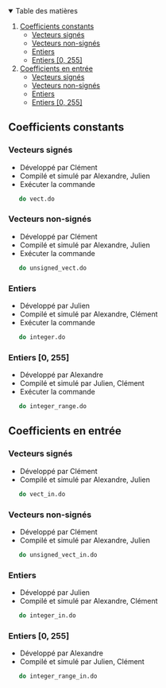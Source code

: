 <details open="open">
  <summary>Table des matières</summary>
  <ol>
    <li>
      <a href="#coefficients-constants">Coefficients constants</a>
      <ul>
        <li><a href="#vecteurs-signés">Vecteurs signés</a></li>
        <li><a href="#vecteurs-non-signés">Vecteurs non-signés</a></li>
        <li><a href="#entiers">Entiers</a></li>
        <li><a href="#entiers-0-255">Entiers [0, 255]</a></li>
      </ul>
    </li>
    <li>
      <a href="#coefficients-en-entrée">Coefficients en entrée</a>
      <ul>
        <li><a href="#vecteurs-signés+1">Vecteurs signés</a></li>
        <li><a href="#vecteurs-non-signés-1">Vecteurs non-signés</a></li>
        <li><a href="#entiers+1">Entiers</a></li>
        <li><a href="#entiers-0-255-1">Entiers [0, 255]</a></li>
      </ul>
    </li>
  </ol>
</details>

## Coefficients constants
### Vecteurs signés
- Développé par Clément
- Compilé et simulé par Alexandre, Julien
- Exécuter la commande
```sh
   do vect.do
   ```
### Vecteurs non-signés
- Développé par Clément
- Compilé et simulé par Alexandre, Julien
- Exécuter la commande
```sh
   do unsigned_vect.do
   ```
### Entiers
- Développé par Julien
- Compilé et simulé par Alexandre, Clément
- Exécuter la commande
```sh
   do integer.do
   ```
### Entiers [0, 255]
- Développé par Alexandre
- Compilé et simulé par Julien, Clément
- Exécuter la commande
```sh
   do integer_range.do
   ```


## Coefficients en entrée
### Vecteurs signés
- Développé par Clément
- Compilé et simulé par Alexandre, Julien
```sh
   do vect_in.do
   ```
### Vecteurs non-signés
- Développé par Clément
- Compilé et simulé par Alexandre, Julien
```sh
   do unsigned_vect_in.do
   ```
### Entiers
- Développé par Julien
- Compilé et simulé par Alexandre, Clément
```sh
   do integer_in.do
   ```
### Entiers [0, 255]
- Développé par Alexandre
- Compilé et simulé par Julien, Clément
```sh
   do integer_range_in.do
   ```
